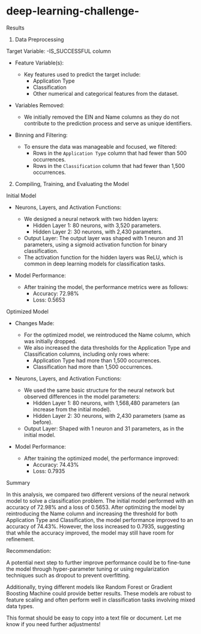 # deep-learning-challenge-


Results

1. Data Preprocessing

Target Variable:
  -IS_SUCCESSFUL column

- Feature Variable(s):
  - Key features used to predict the target include:
    - Application Type
    - Classification
    - Other numerical and categorical features from the dataset.

- Variables Removed:
  - We initially removed the EIN and Name columns as they do not contribute to the prediction process and serve as unique identifiers.

- Binning and Filtering:
  - To ensure the data was manageable and focused, we filtered:
    - Rows in the `Application Type` column that had fewer than 500 occurrences.
    - Rows in the `Classification` column that had fewer than 1,500 occurrences.



2. Compiling, Training, and Evaluating the Model

Initial Model

- Neurons, Layers, and Activation Functions:
  - We designed a neural network with two hidden layers:
    - Hidden Layer 1: 80 neurons, with 3,520 parameters.
    - Hidden Layer 2: 30 neurons, with 2,430 parameters.
  - Output Layer: The output layer was shaped with 1 neuron and 31 parameters, using a sigmoid activation function for binary classification.
  - The activation function for the hidden layers was ReLU, which is common in deep learning models for classification tasks.

- Model Performance:
  - After training the model, the performance metrics were as follows:
    - Accuracy: 72.98%
    - Loss: 0.5653




Optimized Model

- Changes Made:
  - For the optimized model, we reintroduced the Name column, which was initially dropped.
  - We also increased the data thresholds for the Application Type and Classification columns, including only rows where:
    - Application Type had more than 1,500 occurrences.
    - Classification had more than 1,500 occurrences.

- Neurons, Layers, and Activation Functions:
  - We used the same basic structure for the neural network but observed differences in the model parameters:
    - Hidden Layer 1: 80 neurons, with 1,568,480 parameters (an increase from the initial model).
    - Hidden Layer 2: 30 neurons, with 2,430 parameters (same as before).
  - Output Layer: Shaped with 1 neuron and 31 parameters, as in the initial model.

- Model Performance:
  - After training the optimized model, the performance improved:
    - Accuracy: 74.43%
    - Loss: 0.7935


Summary

In this analysis, we compared two different versions of the neural network model to solve a classification problem. The initial model performed with an accuracy of 72.98% and a loss of 0.5653. After optimizing the model by reintroducing the Name column and increasing the threshold for both Application Type and Classification, the model performance improved to an accuracy of 74.43%. However, the loss increased to 0.7935, suggesting that while the accuracy improved, the model may still have room for refinement.


Recommendation:

A potential next step to further improve performance could be to fine-tune the model through hyper-parameter tuning or using regularization techniques such as dropout to prevent overfitting.

Additionally, trying different models like Random Forest or Gradient Boosting Machine could provide better results. These models are robust to feature scaling and often perform well in classification tasks involving mixed data types.


This format should be easy to copy into a text file or document. Let me know if you need further adjustments!